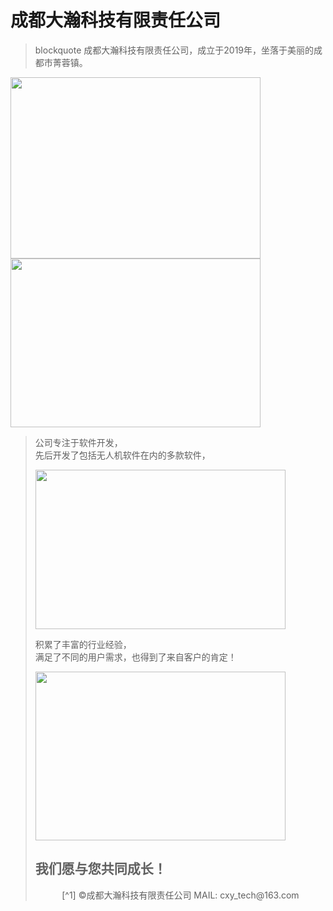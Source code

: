 # 成都大瀚科技有限责任公司
> blockquote  成都大瀚科技有限责任公司，成立于2019年，坐落于美丽的成都市菁蓉镇。  
<img src="https://gigantic-tech.github.io/gigantic-tech/1.jpg" width=400 height=290 />  
<img src="https://gigantic-tech.github.io/gigantic-tech/2.jpg" width=400 height=270 />  

>  公司专注于软件开发，  
>  先后开发了包括无人机软件在内的多款软件，  
>
>  <img src="https://gigantic-tech.github.io/gigantic-tech/3.jpg" width=400 height=255 />  
>  
>  积累了丰富的行业经验，  
>  满足了不同的用户需求，也得到了来自客户的肯定！
>  
>  <img src="https://gigantic-tech.github.io/gigantic-tech/4.jpg" width=400 height=270 />  
>  
>  我们愿与您共同成长！  
>  ---  
>  <center>[^1] ©成都大瀚科技有限责任公司  MAIL: cxy_tech@163.com </center>


